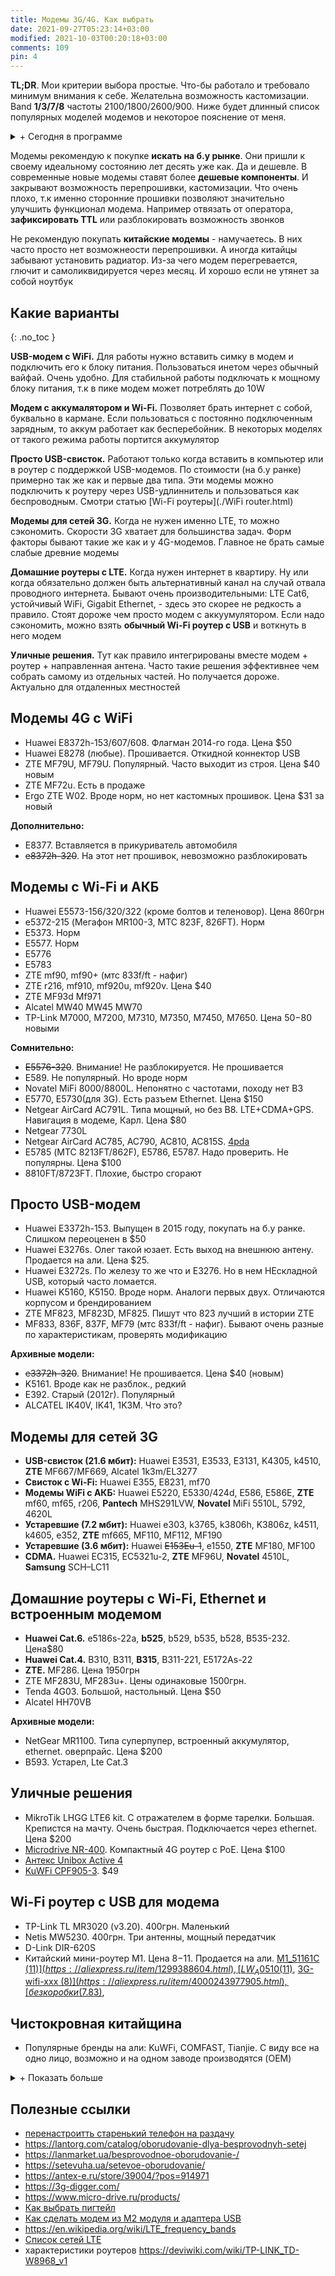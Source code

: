 ```yaml
---
title: Модемы 3G/4G. Как выбрать
date: 2021-09-27T05:23:14+03:00
modified: 2021-10-03T00:20:18+03:00
comments: 109
pin: 4
---
```


**TL;DR**. Мои критерии выбора простые. Что-бы работало и требовало минимум внимания к себе. Желательна возможность кастомизации. Band **1/3/7/8** частоты 2100/1800/2600/900. Ниже будет длинный список популярных моделей модемов и некоторое пояснение от меня. 

<details markdown="1"><summary markdown="0">+ Сегодня в программе</summary>
- toc  
{: toc }

</details>

Модемы рекомендую к покупке **искать на б.у рынке**. Они пришли к своему идеальному состоянию лет десять уже как. Да и дешевле. В современные новые модемы ставят более **дешевые компоненты**. И закрывают возможность перепрошивки, кастомизации. Что очень плохо, т.к именно сторонние прошивки позволяют значительно улучшить функционал модема. Например отвязать от оператора, **зафиксировать TTL** или разблокировать возможность звонков

Не рекомендую покупать **китайские модемы** - намучаетесь. В них часто просто нет возможнеости перепрошивки. А иногда китайцы забывают установить радиатор. Из-за чего модем перегревается, глючит и самоликвидируется через месяц. И хорошо если не утянет за собой ноутбук



## Какие варианты
{: .no_toc }

**USB-модем с WiFi.** Для работы нужно вставить симку в модем и подключить его к блоку питания. Пользоваться инетом через обычный вайфай. Очень удобно. Для стабильной работы подключать к мощному блоку питания, т.к в пике модем может потреблять до 10W

**Модем с аккумалятором и Wi-Fi.** Позволяет брать интернет с собой, буквально в кармане. Если пользоваться с постоянно подключенным зарядным, то аккум работает как бесперебойник. В некоторых моделях от такого режима работы портится аккумулятор

**Просто USB-свисток.** Работают только когда вставить в компьютер или в роутер с поддержкой USB-модемов. По стоимости (на б.у ранке) примерно так же как и первые два типа. Эти модемы можно подключить к роутеру через USB-удлиннитель и пользоваться как беспроводным. Смотри статью [Wi-Fi роутеры](./WiFi router.html)

**Модемы для сетей 3G.** Когда не нужен именно LTE, то можно сэкономить. Скорости 3G хватает для большинства задач. Форм факторы бывают такие же как и у 4G-модемов. Главное не брать самые слабые древние модемы

**Домашние роутеры с LTE.** Когда нужен интернет в квартиру. Ну или когда обязательно должен быть альтернативный канал на случай отвала проводного интернета. Бывают очень производительными: LTE Cat6, устойчивый WiFi, Gigabit Ethernet, - здесь это скорее не редкость а правило. Стоят дороже чем просто модем с аккуумулятором. Если надо сэкономить, можно взять **обычный Wi-Fi роутер с USB** и воткнуть в него модем

**Уличные решения.** Тут как правило интегрированы вместе модем + роутер + направленная антена. Часто такие решения эффективнее чем собрать самому из отдельных частей. Но получается дороже. Актуально для отдаленных местностей


## Модемы 4G с WiFi
- Huawei E8372h-153/607/608. Флагман 2014-го года. Цена $50
- Huawei E8278 (любые). Прошивается. Откидной коннектор USB
- ZTE MF79U, MF79U. Популярный. Часто выходит из строя. Цена $40 новым
- ZTE MF72u. Есть в продаже
- Ergo ZTE W02. Вроде норм, но нет кастомных прошивок. Цена $31 за новый

**Дополнительно:**
- E8377. Вставляется в прикуриватель автомобиля
- ~~e8372h-320~~. На этот нет прошивок, невозможно разблокировать


## Модемы с Wi-Fi и АКБ
- Huawei E5573-156/320/322 (кроме болтов и теленовор). Цена 860грн
- e5372-215 (Мегафон MR100-3, МТС 823F, 826FT). Норм
- E5373. Норм
- E5577. Норм
- E5776
- E5783 
- ZTE mf90, mf90+ (мтс 833f/ft - нафиг)
- ZTE r216, mf910, mf920u, mf920v. Цена $40
- ZTE MF93d Mf971 
- Alcatel MW40 MW45 MW70 
- TP-Link M7000, M7200, M7310, M7350, M7450, M7650. Цена $50-$80 новыми

**Сомнительно:** 
- ~~E5576-320~~. Внимание! Не разблокируется. Не прошивается
- E589. Не популярный. Но вроде норм
- Novatel MiFi 8000/8800L. Непонятно с частотами, походу нет B3
- E5770, E5730(для 3G). Есть разъем Ethernet. Цена $150
- Netgear AirCard AC791L. Типа мощный, но без B8. LTE+CDMA+GPS. Навигация в модеме, Карл. Цена $80
- Netgear 7730L
- Netgear AirCard AC785, AC790, AC810, AC815S. [4pda](https://4pda.to/forum/index.php?showtopic=748110)
- E5785 (МТС 8213FT/862F), E5786, E5787. Надо проверить. Не популярны. Цена $100
- 8810FT/8723FT. Плохие, быстро сгорают


## Просто USB-модем
- Huawei E3372h-153. Выпущен в 2015 году, покупать на б.у ранке. Слишком переоценен в $50
- Huawei E3276s. Олег такой юзает. Есть выход на внешнюю антену. Продается на али. Цена $25.
- Huawei E3272s. По железу то же что и E3276. Но в нем НЕскладной USB, который часто ломается.
- Huawei K5160, K5150. Вроде норм. Аналоги первых двух. Отличаются корпусом и брендированием 
- ZTE MF823, MF823D, MF825. Пишут что 823 лучший в истории ZTE
- MF833, 836F, 837F, MF79 (мтс 833f/ft - нафиг). Бывают очень разные по характеристикам, проверять модификацию


**Архивные модели:** 
- ~~e3372h-320~~. Внимание! Не прошивается. Цена $40 (новым) 
- K5161. Вроде как не разблок., редкий
- E392. Старый (2012г). Популярный
- ALCATEL IK40V, IK41, 1K3M. Что это?

## Модемы для сетей 3G

- **USB-свисток (21.6 мбит):** Huawei E3531, E3533, E3131, K4305, k4510, **ZTE** MF667/MF669, Alcatel 1k3m/EL3277
- **Свисток с Wi-Fi:** Huawei E355, Е8231, mf70 
- **Модемы WiFi c АКБ:** Huawei E5220, E5330/424d, E586, E586E, **ZTE** mf60, mf65, r206, **Pantech** MHS291LVW, **Novatel** MiFi 5510L, 5792, 4620L
- **Устаревшие (7.2 мбит):** Huawei e303, k3765, k3806h, K3806z, k4511, k4605, e352, **ZTE** mf665, MF110, MF112, MF190
- **Устаревшие (3.6 мбит):** Huawei ~~E153Eu-1~~, e1550, **ZTE** MF180, MF100
- **CDMA.** Huawei EC315, EC5321u-2, **ZTE** MF96U, **Novatel** 4510L, **Samsung** SCH–LC11


## Домашние роутеры с Wi-Fi, Ethernet и встроенным модемом
- **Huawei Cat.6.** e5186s-22a, **b525**, b529, b535, b528, B535-232. Цена$80
- **Huawei Cat.4.** B310, B311, **B315**, B311-221, E5172As-22
- **ZTE.** MF286. Цена 1950грн
- ZTE MF283U, MF283u+. Цены одинаковые 1500грн.
- Tenda 4G03. Большой, настольный. Цена $50
- Alcatel HH70VB  

**Архивные модели:** 
- NetGear MR1100. Типа суперпупер, встроенный аккумулятор, ethernet. оверпрайс. Цена $200
- B593. Устарел, Lte Cat.3


## Уличные решения
- MikroTik LHGG LTE6 kit. С отражателем в форме тарелки. Большая. Крепистся на мачту. Очень быстрая. Подключается через ethernet. Цена $200
- [Microdrive NR-400](https://www.micro-drive.ru/products/ulichnyij-router-nr-400). Компактный 4G роутер с PoE. Цена $100
- [Антекс Unibox Active 4](https://antex-e.ru/store/39004/?pos=914996)
- [KuWFi CPF905-3](https://aliexpress.ru/item/33053649924.html). $49

## Wi-Fi роутер с USB для модема
- TP-Link TL MR3020 (v3.20). 400грн. Маленький
- Netis MW5230. 400грн. Три антенны, мощный передатчик
- D-Link DIR-620S
- Китайский мини-роутер M1. Цена $8-$11. Продается на али.
  [M1_51161C ($11)](https://aliexpress.ru/item/1299388604.html), 
  [LW_A0510 ($11)](https://aliexpress.ru/item/1299388604.html), 
  [3G-wifi-xxx ($8)](https://aliexpress.ru/item/4000243977905.html),
  [без коробки ($7.83)](https://aliexpress.ru/item/32855389039.html),





## Чистокровная китайщина
- Популярные бренды на али: KuWFi, COMFAST, Tianjie. С виду все на одно лицо, возможно и на одном заводе производятся (OEM)

<details markdown="1"><summary markdown="0">+ Показать больше</summary>
- [Тема на 4pda](https://4pda.to/forum/index.php?showtopic=849043)  
- Noname B1/B3. Цена $15 самый дешевый. Бывает с разными названиями.  
  [UF902-1 ($15.75)](https://aliexpress.ru/item/33011621445.html), 
  [UF903-1 ($15.75)](https://aliexpress.ru/item/32951351640.html), 
  [UF904-1 ($15.75)](https://aliexpress.ru/item/4000291960023.html), 
  AnyDATA W150,  
  [4G-UFI-XX ($15)](#), 
  [A701 ($20)](https://aliexpress.ru/item/32910311042.html), 
  UF725 ($22), 
  [H80 ($22)](https://aliexpress.ru/item/1005003065277530.html), 
  [Olax u80/u90 ($23)](https://olx.ua/702763471), 
- Noname B1/B3/B7:  
  [MF783-3 ($28)](https://aliexpress.ru/item/4000291960023.html), 
  [LDW922E ($27)](https://aliexpress.ru/item/4001191990200.html), 
  [LDW923D ($27)](https://aliexpress.ru/item/4001191990200.html),  
  [LDW931-2 ($22)](https://www.aliexpress.com/item/4000444254077.html), 
  [U8 ($22)](https://aliexpress.ru/item/1005003298327779.html), 
- Noname 3G(7.2мбит):  
  [UFI-MF230_XXX ($14)](https://aliexpress.ru/item/32812483460.html), 
  [UFI_UF230_XXX (13)](https://aliexpress.ru/item/1005002124424135.html), 
  [UFI_UF230_XXX ($12)](https://aliexpress.ru/item/4000208102252.html)
    
</details>



## Полезные ссылки
- [перенастроитть старенький телефон на раздачу](#)
- <https://lantorg.com/catalog/oborudovanie-dlya-besprovodnyh-setej>
- <https://lanmarket.ua/besprovodnoe-oborudovanie-/>
- <https://setevuha.ua/setevoe-oborudovanie/>
- <https://antex-e.ru/store/39004/?pos=914971>
- <https://3g-digger.com/>
- <https://www.micro-drive.ru/products/>
- [Как выбрать пигтейл](https://net-well.ru/stati-o-3g-4g-internete/kakoj-vybrat-pigtejl-ts9-ili-crc9)
- [Как сделать модем из M2 модуля и адаптера USB](https://4pda.to/forum/index.php?showtopic=994474)
- <https://en.wikipedia.org/wiki/LTE_frequency_bands>
- [Список сетей LTE](https://ru.wikipedia.org/wiki/%D0%A1%D0%BF%D0%B8%D1%81%D0%BE%D0%BA_LTE-%D1%81%D0%B5%D1%82%D0%B5%D0%B9)
- характеристики роутеров <https://deviwiki.com/wiki/TP-LINK_TD-W8968_v1>
